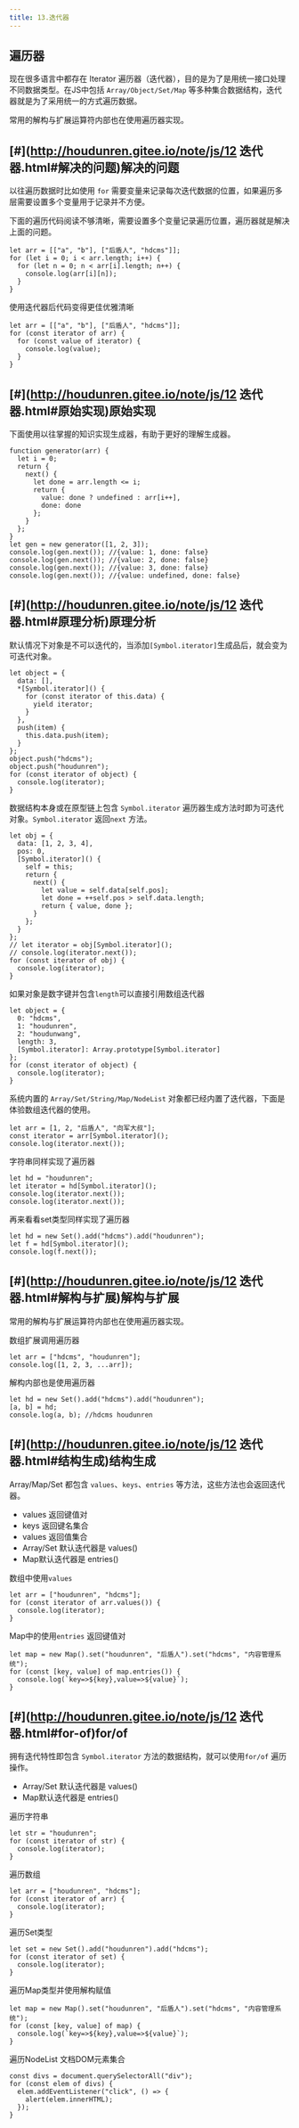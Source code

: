 ```yaml
---
title: 13.迭代器
---
```


## 遍历器

现在很多语言中都存在 Iterator 遍历器（迭代器），目的是为了是用统一接口处理不同数据类型。在JS中包括 `Array/Object/Set/Map` 等多种集合数据结构，迭代器就是为了采用统一的方式遍历数据。

常用的解构与扩展运算符内部也在使用遍历器实现。

## [#](http://houdunren.gitee.io/note/js/12 迭代器.html#解决的问题)解决的问题

以往遍历数据时比如使用 `for` 需要变量来记录每次迭代数据的位置，如果遍历多层需要设置多个变量用于记录并不方便。

下面的遍历代码阅读不够清晰，需要设置多个变量记录遍历位置，遍历器就是解决上面的问题。

```text
let arr = [["a", "b"], ["后盾人", "hdcms"]];
for (let i = 0; i < arr.length; i++) {
  for (let n = 0; n < arr[i].length; n++) {
    console.log(arr[i][n]);
  }
}
```

使用迭代器后代码变得更佳优雅清晰

```text
let arr = [["a", "b"], ["后盾人", "hdcms"]];
for (const iterator of arr) {
  for (const value of iterator) {
    console.log(value);
  }
}
```

## [#](http://houdunren.gitee.io/note/js/12 迭代器.html#原始实现)原始实现

下面使用以往掌握的知识实现生成器，有助于更好的理解生成器。

```text
function generator(arr) {
  let i = 0;
  return {
    next() {
      let done = arr.length <= i;
      return {
        value: done ? undefined : arr[i++],
        done: done
      };
    }
  };
}
let gen = new generator([1, 2, 3]);
console.log(gen.next()); //{value: 1, done: false}
console.log(gen.next()); //{value: 2, done: false}
console.log(gen.next()); //{value: 3, done: false}
console.log(gen.next()); //{value: undefined, done: false}
```

## [#](http://houdunren.gitee.io/note/js/12 迭代器.html#原理分析)原理分析

默认情况下对象是不可以迭代的，当添加`[Symbol.iterator]`生成品后，就会变为可迭代对象。

```text
let object = {
  data: [],
  *[Symbol.iterator]() {
    for (const iterator of this.data) {
      yield iterator;
    }
  },
  push(item) {
    this.data.push(item);
  }
};
object.push("hdcms");
object.push("houdunren");
for (const iterator of object) {
  console.log(iterator);
}
```

数据结构本身或在原型链上包含 `Symbol.iterator` 遍历器生成方法时即为可迭代对象。`Symbol.iterator` 返回`next` 方法。

```text
let obj = {
  data: [1, 2, 3, 4],
  pos: 0,
  [Symbol.iterator]() {
    self = this;
    return {
      next() {
        let value = self.data[self.pos];
        let done = ++self.pos > self.data.length;
        return { value, done };
      }
    };
  }
};
// let iterator = obj[Symbol.iterator]();
// console.log(iterator.next());
for (const iterator of obj) {
  console.log(iterator);
}
```

如果对象是数字键并包含`length`可以直接引用数组迭代器

```text
let object = {
  0: "hdcms",
  1: "houdunren",
  2: "houdunwang",
  length: 3,
  [Symbol.iterator]: Array.prototype[Symbol.iterator]
};
for (const iterator of object) {
  console.log(iterator);
}
```

系统内置的 `Array/Set/String/Map/NodeList` 对象都已经内置了迭代器，下面是体验数组迭代器的使用。

```text
let arr = [1, 2, "后盾人", "向军大叔"];
const iterator = arr[Symbol.iterator]();
console.log(iterator.next());
```

字符串同样实现了遍历器

```text
let hd = "houdunren";
let iterator = hd[Symbol.iterator]();
console.log(iterator.next());
console.log(iterator.next());
```

再来看看set类型同样实现了遍历器

```text
let hd = new Set().add("hdcms").add("houdunren");
let f = hd[Symbol.iterator]();
console.log(f.next());
```

## [#](http://houdunren.gitee.io/note/js/12 迭代器.html#解构与扩展)解构与扩展

常用的解构与扩展运算符内部也在使用遍历器实现。

数组扩展调用遍历器

```text
let arr = ["hdcms", "houdunren"];
console.log([1, 2, 3, ...arr]);
```

解构内部也是使用遍历器

```text
let hd = new Set().add("hdcms").add("houdunren");
[a, b] = hd;
console.log(a, b); //hdcms houdunren
```

## [#](http://houdunren.gitee.io/note/js/12 迭代器.html#结构生成)结构生成

Array/Map/Set 都包含 `values`、`keys`、`entries` 等方法，这些方法也会返回迭代器。

- values 返回键值对
- keys 返回键名集合
- values 返回值集合
- Array/Set 默认迭代器是 values()
- Map默认迭代器是 entries()

数组中使用`values`

```text
let arr = ["houdunren", "hdcms"];
for (const iterator of arr.values()) {
  console.log(iterator);
}
```

Map中的使用`entries` 返回键值对

```text
let map = new Map().set("houdunren", "后盾人").set("hdcms", "内容管理系统");
for (const [key, value] of map.entries()) {
  console.log(`key=>${key},value=>${value}`);
}
```

## [#](http://houdunren.gitee.io/note/js/12 迭代器.html#for-of)for/of

拥有迭代特性即包含 `Symbol.iterator` 方法的数据结构，就可以使用`for/of` 遍历操作。

- Array/Set 默认迭代器是 values()
- Map默认迭代器是 entries()

遍历字符串

```text
let str = "houdunren";
for (const iterator of str) {
  console.log(iterator);
}
```

遍历数组

```text
let arr = ["houdunren", "hdcms"];
for (const iterator of arr) {
  console.log(iterator);
}
```

遍历Set类型

```text
let set = new Set().add("houdunren").add("hdcms");
for (const iterator of set) {
  console.log(iterator);
}
```

遍历Map类型并使用解构赋值

```text
let map = new Map().set("houdunren", "后盾人").set("hdcms", "内容管理系统");
for (const [key, value] of map) {
  console.log(`key=>${key},value=>${value}`);
}
```

遍历NodeList 文档DOM元素集合

```text
const divs = document.querySelectorAll("div");
for (const elem of divs) {
  elem.addEventListener("click", () => {
    alert(elem.innerHTML);
  });
}
```